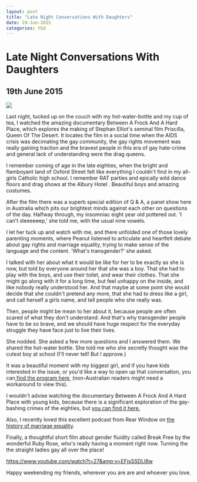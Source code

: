 ```yaml
---
layout: post
title: "Late Night Conversations With Daughters"
date: 19-Jun-2015
categories: tbd
---
```


# Late Night Conversations With Daughters

## 19th June 2015

<img class="photo-horiz" src="http://cdn.ticketfly.com/i/00/01/58/68/23-atxl.jpg" />

Last night,   tucked up on the couch with my hot-water-bottle and my cup of tea,   I watched the amazing documentary Between A Frock And A Hard Place,   which explores the making of Stephan Elliot's seminal film Priscilla, Queen Of The Desert. It locates the film in a social time when the AIDS crisis was decimating the gay community, the gay rights movement was really gaining traction and the bravest people in this era of gay hate-crime and general lack of understanding were the drag queens.

I remember coming of age in the late eighties, when the bright and flamboyant land of Oxford Street felt like everything I couldn't find in my all-girls Catholic high school. I remember RAT parties and epically wild dance floors and drag shows at the Albury Hotel . Beautiful boys and amazing costumes.

After the film there was a superb special edition of Q &amp; A, a panel show here in Australia which pits our brightest minds against each other on questions of the day. Halfway through, my insomniac eight year old pottered out. 'I can't sleeeeeep,' she told me, with the usual nine vowels.

I let her tuck up and watch with me, and there unfolded one of those lovely parenting moments, where Peanut listened to articulate and heartfelt debate about gay rights and marriage equality, trying to make sense of the language and the content. 'What's transgender?' she asked.

I talked with her about what it would be like for her to be exactly as she is now, but told by everyone around her that she was a boy. That she had to play with the boys, and use their toilet, and wear their clothes. That she might go along with it for a long time, but feel unhappy on the inside, and like nobody really understood her. And that maybe at some point she would decide that she couldn't pretend any more, that she had to dress like a girl, and call herself a girls name, and tell people who she really was.

Then, people might be mean to her about it, because people are often scared of what they don't understand. And that's why transgender people have to be so brave, and we should have huge respect for the everyday struggle they have face just to live their lives.

She nodded. She asked a few more questions and I answered them. We shared the hot-water bottle. She told me who she secretly thought was the cutest boy at school (I'll never tell! But I approve.)

It was a beautiful moment with my biggest girl, and if you have kids interested in the issue, or you'd like a way to open up that conversation, you can<a href="http://iview.abc.net.au/programs/qanda-special-between-a-frock-and-a-hard-place/FR1407H001S00"> find the program here </a> (non-Australian readers might need a workaround to view this).

I wouldn't advise watching the documentary Between A Frock And A Hard Place with young kids, because there is a significant exploration of the gay-bashing crimes of the eighties, but <a href="http://iview.abc.net.au/programs/between-a-frock-and-a-hard-place/DO1345H001S00">you can find it here.</a>

Also, I recently loved this excellent podcast from Rear Window on <a href="http://www.abc.net.au/radionational/programs/rearvision/a-worldwide-history-of-marriage-equality/6549338">the history of marriage equality</a>.

Finally, a thoughtful short film about gender fluidity called Break Free by the wonderful Ruby Rose, who's really having a moment right now. Turning the the straight ladies gay all over the place!

https://www.youtube.com/watch?t=27&amp;v=EFjsSSDLl8w

Happy weekending my friends, wherever you are are and whoever you love.

 
